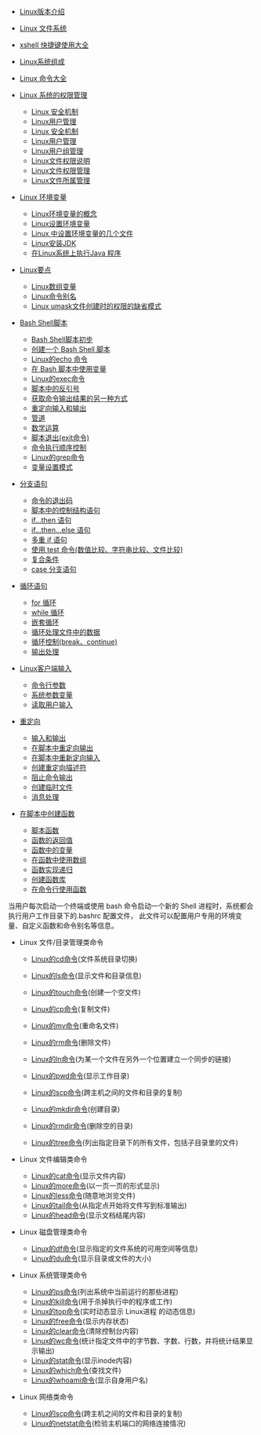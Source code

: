 * [Linux版本介绍](https://github.com/sunnyandgood/BigBata/blob/master/Linux%20/Linux的版本介绍.md)
* [Linux 文件系统](https://github.com/sunnyandgood/BigBata/blob/master/Linux%20/Linux%20%E6%96%87%E4%BB%B6%E7%B3%BB%E7%BB%9F.md)
* [xshell 快捷键使用大全](https://github.com/sunnyandgood/BigBata/blob/master/Linux%20/xshell%20%E5%BF%AB%E6%8D%B7%E9%94%AE%E4%BD%BF%E7%94%A8%E5%A4%A7%E5%85%A8.md)
* [Linux系统组成](https://github.com/sunnyandgood/BigBata/blob/master/Linux%20/Linux%E7%B3%BB%E7%BB%9F%E7%BB%84%E6%88%90.md)


* [Linux 命令大全](http://www.runoob.com/linux/linux-command-manual.html)
* [Linux 系统的权限管理](https://github.com/sunnyandgood/BigBata/tree/master/Linux%20/AuthorityManagementOfLinuxSystem)
  * [Linux 安全机制](https://github.com/sunnyandgood/BigBata/blob/master/Linux%20/AuthorityManagementOfLinuxSystem/Linux%20%E5%AE%89%E5%85%A8%E6%9C%BA%E5%88%B6.md)
  * [Linux用户管理](https://github.com/sunnyandgood/BigBata/blob/master/Linux%20/AuthorityManagementOfLinuxSystem/Linux%E7%94%A8%E6%88%B7%E7%AE%A1%E7%90%86.md)
  * [Linux 安全机制](https://github.com/sunnyandgood/BigBata/blob/master/Linux%20/AuthorityManagementOfLinuxSystem/Linux%20%E5%AE%89%E5%85%A8%E6%9C%BA%E5%88%B6.md)
  * [Linux用户管理](https://github.com/sunnyandgood/BigBata/blob/master/Linux%20/AuthorityManagementOfLinuxSystem/Linux%E7%94%A8%E6%88%B7%E7%AE%A1%E7%90%86.md)
  * [Linux用户组管理](https://github.com/sunnyandgood/BigBata/blob/master/Linux%20/AuthorityManagementOfLinuxSystem/Linux%E7%94%A8%E6%88%B7%E7%BB%84%E7%AE%A1%E7%90%86.md)
  * [Linux文件权限说明](https://github.com/sunnyandgood/BigBata/blob/master/Linux%20/AuthorityManagementOfLinuxSystem/Linux%E6%96%87%E4%BB%B6%E6%9D%83%E9%99%90%E8%AF%B4%E6%98%8E.md)
  * [Linux文件权限管理](https://github.com/sunnyandgood/BigBata/blob/master/Linux%20/AuthorityManagementOfLinuxSystem/Linux%E6%96%87%E4%BB%B6%E6%9D%83%E9%99%90%E7%AE%A1%E7%90%86.md)
  * [Linux文件所属管理](https://github.com/sunnyandgood/BigBata/blob/master/Linux%20/AuthorityManagementOfLinuxSystem/Linux%E6%96%87%E4%BB%B6%E6%89%80%E5%B1%9E%E7%AE%A1%E7%90%86.md)

* [Linux 环境变量](https://github.com/sunnyandgood/BigBata/tree/master/Linux%20/LinuxEnvironmentVariable)
  * [Linux环境变量的概念](https://github.com/sunnyandgood/BigBata/edit/master/Linux%20/LinuxEnvironmentVariable/Linux%E7%8E%AF%E5%A2%83%E5%8F%98%E9%87%8F%E7%9A%84%E6%A6%82%E5%BF%B5.md)
  * [Linux设置环境变量](https://github.com/sunnyandgood/BigBata/blob/master/Linux%20/LinuxEnvironmentVariable/Linux%E8%AE%BE%E7%BD%AE%E7%8E%AF%E5%A2%83%E5%8F%98%E9%87%8F%20.md)
  * [Linux 中设置环境变量的几个文件](https://github.com/sunnyandgood/BigBata/blob/master/Linux%20/LinuxEnvironmentVariable/Linux%20%E4%B8%AD%E8%AE%BE%E7%BD%AE%E7%8E%AF%E5%A2%83%E5%8F%98%E9%87%8F%E7%9A%84%E5%87%A0%E4%B8%AA%E6%96%87%E4%BB%B6.md)
  * [Linux安装JDK](https://github.com/sunnyandgood/BigBata/blob/master/Linux%20/LinuxEnvironmentVariable/Linux%E5%AE%89%E8%A3%85JDK.md)
  * [在Linux系统上执行Java 程序](https://github.com/sunnyandgood/BigBata/blob/master/Linux%20/LinuxEnvironmentVariable/%E5%9C%A8Linux%E7%B3%BB%E7%BB%9F%E4%B8%8A%E6%89%A7%E8%A1%8CJava%20%E7%A8%8B%E5%BA%8F.md)

* [Linux要点](https://github.com/sunnyandgood/BigBata/tree/master/Linux%20/LinuxKeyPoints)
  * [Linux数组变量](https://github.com/sunnyandgood/BigBata/blob/master/Linux%20/LinuxKeyPoints/Linux%E6%95%B0%E7%BB%84%E5%8F%98%E9%87%8F.md)
  * [Linux命令别名](https://github.com/sunnyandgood/BigBata/blob/master/Linux%20/LinuxKeyPoints/Linux%E5%91%BD%E4%BB%A4%E5%88%AB%E5%90%8D.md)
  * [Linux umask文件创建时的权限的缺省模式](https://github.com/sunnyandgood/BigBata/blob/master/Linux%20/LinuxKeyPoints/Linux%20umask%E6%96%87%E4%BB%B6%E5%88%9B%E5%BB%BA%E6%97%B6%E7%9A%84%E6%9D%83%E9%99%90%E7%9A%84%E7%BC%BA%E7%9C%81%E6%A8%A1%E5%BC%8F.md)


* [Bash Shell脚本](https://github.com/sunnyandgood/BigBata/tree/master/Linux%20/BashShellScript)
  * [Bash Shell脚本初步](https://github.com/sunnyandgood/BigBata/blob/master/Linux%20/BashShellScript/Bash%20Shell%E8%84%9A%E6%9C%AC%E5%88%9D%E6%AD%A5.md)
  * [创建一个 Bash Shell 脚本](https://github.com/sunnyandgood/BigBata/blob/master/Linux%20/BashShellScript/%E5%88%9B%E5%BB%BA%E4%B8%80%E4%B8%AA%20Bash%20Shell%20%E8%84%9A%E6%9C%AC.md)
  * [Linux的echo 命令](https://github.com/sunnyandgood/BigBata/blob/master/Linux%20/BashShellScript/Linux%E7%9A%84echo%20%E5%91%BD%E4%BB%A4.md)
  * [在 Bash 脚本中使用变量](https://github.com/sunnyandgood/BigBata/blob/master/Linux%20/BashShellScript/%E5%9C%A8%20Bash%20%E8%84%9A%E6%9C%AC%E4%B8%AD%E4%BD%BF%E7%94%A8%E5%8F%98%E9%87%8F.md)
  * [Linux的exec命令](https://github.com/sunnyandgood/BigBata/blob/master/Linux%20/BashShellScript/Linux%E7%9A%84exec%E5%91%BD%E4%BB%A4.md)
  * [脚本中的反引号](https://github.com/sunnyandgood/BigBata/blob/master/Linux%20/BashShellScript/%E8%84%9A%E6%9C%AC%E4%B8%AD%E7%9A%84%E5%8F%8D%E5%BC%95%E5%8F%B7%20.md)
  * [获取命令输出结果的另一种方式](https://github.com/sunnyandgood/BigBata/blob/master/Linux%20/BashShellScript/%E8%8E%B7%E5%8F%96%E5%91%BD%E4%BB%A4%E8%BE%93%E5%87%BA%E7%BB%93%E6%9E%9C%E7%9A%84%E5%8F%A6%E4%B8%80%E7%A7%8D%E6%96%B9%E5%BC%8F%20.md)
  * [重定向输入和输出](https://github.com/sunnyandgood/BigBata/blob/master/Linux%20/BashShellScript/%E9%87%8D%E5%AE%9A%E5%90%91%E8%BE%93%E5%85%A5%E5%92%8C%E8%BE%93%E5%87%BA%20.md)
  * [管道](https://github.com/sunnyandgood/BigBata/blob/master/Linux%20/BashShellScript/%E7%AE%A1%E9%81%93%20.md)
  * [数学运算](https://github.com/sunnyandgood/BigBata/blob/master/Linux%20/BashShellScript/%E6%95%B0%E5%AD%A6%E8%BF%90%E7%AE%97%20.md)
  * [脚本退出(exit命令)](https://github.com/sunnyandgood/BigBata/blob/master/Linux%20/BashShellScript/%E8%84%9A%E6%9C%AC%E9%80%80%E5%87%BA.md)
  * [命令执行顺序控制](https://github.com/sunnyandgood/BigBata/blob/master/Linux%20/BashShellScript/%E5%91%BD%E4%BB%A4%E6%89%A7%E8%A1%8C%E9%A1%BA%E5%BA%8F%E6%8E%A7%E5%88%B6.md)
  * [Linux的grep命令](https://github.com/sunnyandgood/BigBata/blob/master/Linux%20/BashShellScript/Linux%E7%9A%84grep%E5%91%BD%E4%BB%A4.md)
  * [变量设置模式](https://github.com/sunnyandgood/BigBata/blob/master/Linux%20/BashShellScript/%E5%8F%98%E9%87%8F%E8%AE%BE%E7%BD%AE%E6%A8%A1%E5%BC%8F.md)

* [分支语句](https://github.com/sunnyandgood/BigBata/tree/master/Linux%20/Branch%20statement)
  * [命令的退出码](https://github.com/sunnyandgood/BigBata/blob/master/Linux%20/Branch%20statement/%E5%91%BD%E4%BB%A4%E7%9A%84%E9%80%80%E5%87%BA%E7%A0%81.md)
  * [脚本中的控制结构语句](https://github.com/sunnyandgood/BigBata/blob/master/Linux%20/Branch%20statement/%E8%84%9A%E6%9C%AC%E4%B8%AD%E7%9A%84%E6%8E%A7%E5%88%B6%E7%BB%93%E6%9E%84%E8%AF%AD%E5%8F%A5.md)
  * [if…then 语句](https://github.com/sunnyandgood/BigBata/blob/master/Linux%20/Branch%20statement/if%E2%80%A6then%E8%AF%AD%E5%8F%A5.md)
  * [if…then…else 语句](https://github.com/sunnyandgood/BigBata/blob/master/Linux%20/Branch%20statement/if%E2%80%A6then%E2%80%A6else%E8%AF%AD%E5%8F%A5.md)
  * [多重 if 语句](https://github.com/sunnyandgood/BigBata/blob/master/Linux%20/Branch%20statement/%E5%A4%9A%E9%87%8D%20if%20%E8%AF%AD%E5%8F%A5.md)
  * [使用 test 命令(数值比较、字符串比较、文件比较)](https://github.com/sunnyandgood/BigBata/blob/master/Linux%20/Branch%20statement/%E4%BD%BF%E7%94%A8%20test%20%E5%91%BD%E4%BB%A4.md)
  * [复合条件](https://github.com/sunnyandgood/BigBata/blob/master/Linux%20/Branch%20statement/%E5%A4%8D%E5%90%88%E6%9D%A1%E4%BB%B6.md)
  * [case 分支语句](https://github.com/sunnyandgood/BigBata/blob/master/Linux%20/Branch%20statement/case%20%E5%88%86%E6%94%AF%E8%AF%AD%E5%8F%A5.md)
  

* [循环语句](https://github.com/sunnyandgood/BigBata/tree/master/Linux%20/Circular%20statement)
  * [for 循环](https://github.com/sunnyandgood/BigBata/blob/master/Linux%20/Circular%20statement/for%20%E5%BE%AA%E7%8E%AF.md)
  * [while 循环](https://github.com/sunnyandgood/BigBata/blob/master/Linux%20/Circular%20statement/while%20%E5%BE%AA%E7%8E%AF.md)
  * [嵌套循环](https://github.com/sunnyandgood/BigBata/blob/master/Linux%20/Circular%20statement/%E5%B5%8C%E5%A5%97%E5%BE%AA%E7%8E%AF.md)
  * [循环处理文件中的数据](https://github.com/sunnyandgood/BigBata/blob/master/Linux%20/Circular%20statement/%E5%BE%AA%E7%8E%AF%E5%A4%84%E7%90%86%E6%96%87%E4%BB%B6%E4%B8%AD%E7%9A%84%E6%95%B0%E6%8D%AE.md)
  * [循环控制(break、continue)](https://github.com/sunnyandgood/BigBata/blob/master/Linux%20/Circular%20statement/%E5%BE%AA%E7%8E%AF%E6%8E%A7%E5%88%B6(break%E3%80%81continue).md)
  * [输出处理](https://github.com/sunnyandgood/BigBata/blob/master/Linux%20/Circular%20statement/%E8%BE%93%E5%87%BA%E5%A4%84%E7%90%86.md)

* [Linux客户端输入](https://github.com/sunnyandgood/BigBata/tree/master/Linux%20/Client%20input)
  * [命令行参数](https://github.com/sunnyandgood/BigBata/blob/master/Linux%20/Client%20input/%E5%91%BD%E4%BB%A4%E8%A1%8C%E5%8F%82%E6%95%B0.md)
  * [系统参数变量](https://github.com/sunnyandgood/BigBata/blob/master/Linux%20/Client%20input/%E7%B3%BB%E7%BB%9F%E5%8F%82%E6%95%B0%E5%8F%98%E9%87%8F.md)
  * [读取用户输入](https://github.com/sunnyandgood/BigBata/blob/master/Linux%20/Client%20input/%E8%AF%BB%E5%8F%96%E7%94%A8%E6%88%B7%E8%BE%93%E5%85%A5.md)

* [重定向](https://github.com/sunnyandgood/BigBata/tree/master/Linux%20/Reorientation)
  * [输入和输出](https://github.com/sunnyandgood/BigBata/blob/master/Linux%20/Reorientation/%E8%BE%93%E5%85%A5%E5%92%8C%E8%BE%93%E5%87%BA.md)
  * [在脚本中重定向输出](https://github.com/sunnyandgood/BigBata/blob/master/Linux%20/Reorientation/%E5%9C%A8%E8%84%9A%E6%9C%AC%E4%B8%AD%E9%87%8D%E5%AE%9A%E5%90%91%E8%BE%93%E5%87%BA.md)
  * [在脚本中重新定向输入](https://github.com/sunnyandgood/BigBata/blob/master/Linux%20/Reorientation/%E5%9C%A8%E8%84%9A%E6%9C%AC%E4%B8%AD%E9%87%8D%E6%96%B0%E5%AE%9A%E5%90%91%E8%BE%93%E5%85%A5.md)
  * [创建重定向描述符](https://github.com/sunnyandgood/BigBata/blob/master/Linux%20/Reorientation/创建重定向描述符.md)
  * [阻止命令输出](https://github.com/sunnyandgood/BigBata/blob/master/Linux%20/Reorientation/阻止命令输出.md)
  * [创建临时文件](https://github.com/sunnyandgood/BigBata/blob/master/Linux%20/Reorientation/创建临时文件.md)
  * [消息处理](https://github.com/sunnyandgood/BigBata/blob/master/Linux%20/Reorientation/消息处理.md)

* [在脚本中创建函数](https://github.com/sunnyandgood/BigBata/tree/master/Linux%20/Create%20a%20function%20in%20a%20script)
  * [脚本函数](https://github.com/sunnyandgood/BigBata/blob/master/Linux%20/Create%20a%20function%20in%20a%20script/脚本函数.md)
  * [函数的返回值](https://github.com/sunnyandgood/BigBata/blob/master/Linux%20/Create%20a%20function%20in%20a%20script/%E5%87%BD%E6%95%B0%E7%9A%84%E8%BF%94%E5%9B%9E%E5%80%BC.md)
  * [函数中的变量](https://github.com/sunnyandgood/BigBata/blob/master/Linux%20/Create%20a%20function%20in%20a%20script/%E5%87%BD%E6%95%B0%E4%B8%AD%E7%9A%84%E5%8F%98%E9%87%8F.md)
  * [在函数中使用数组](https://github.com/sunnyandgood/BigBata/blob/master/Linux%20/Create%20a%20function%20in%20a%20script/%E5%9C%A8%E5%87%BD%E6%95%B0%E4%B8%AD%E4%BD%BF%E7%94%A8%E6%95%B0%E7%BB%84.md)
  * [函数实现递归](https://github.com/sunnyandgood/BigBata/blob/master/Linux%20/Create%20a%20function%20in%20a%20script/%E5%87%BD%E6%95%B0%E5%AE%9E%E7%8E%B0%E9%80%92%E5%BD%92.md)
  * [创建函数库](https://github.com/sunnyandgood/BigBata/blob/master/Linux%20/Create%20a%20function%20in%20a%20script/%E5%88%9B%E5%BB%BA%E5%87%BD%E6%95%B0%E5%BA%93.md)
  * [在命令行使用函数](https://github.com/sunnyandgood/BigBata/blob/master/Linux%20/Create%20a%20function%20in%20a%20script/%E5%9C%A8%E5%91%BD%E4%BB%A4%E8%A1%8C%E4%BD%BF%E7%94%A8%E5%87%BD%E6%95%B0.md)


当用户每次启动一个终端或使用 bash 命令启动一个新的 Shell 进程时，系统都会执行用户工作目录下的.bashrc 配置文件，
此文件可以配置用户专用的环境变量、自定义函数和命令别名等信息。
* Linux 文件/目录管理类命令

  * [Linux的cd命令](https://github.com/sunnyandgood/BigBata/blob/master/Linux%20/Linux%E7%9A%84cd%E5%91%BD%E4%BB%A4.md)(文件系统目录切换)  

  * [Linux的ls命令](https://github.com/sunnyandgood/BigBata/blob/master/Linux%20/Linux%E7%9A%84ls%E5%91%BD%E4%BB%A4.md)(显示文件和目录信息)
  * [Linux的touch命令](https://github.com/sunnyandgood/BigBata/blob/master/Linux%20/Linux%E7%9A%84touch%E5%91%BD%E4%BB%A4.md)(创建一个空文件)
  * [Linux的cp命令](https://github.com/sunnyandgood/BigBata/blob/master/Linux%20/Linux%E7%9A%84cp%E5%91%BD%E4%BB%A4.md)(复制文件)
  * [Linux的mv命令](https://github.com/sunnyandgood/BigBata/blob/master/Linux%20/Linux%E7%9A%84mv%E5%91%BD%E4%BB%A4.md)(重命名文件)
  * [Linux的rm命令](https://github.com/sunnyandgood/BigBata/blob/master/Linux%20/Linux%E7%9A%84rm%E5%91%BD%E4%BB%A4.md)(删除文件)
  * [Linux的ln命令](https://github.com/sunnyandgood/BigBata/blob/master/Linux%20/Linux%E7%9A%84ln%E5%91%BD%E4%BB%A4.md)(为某一个文件在另外一个位置建立一个同步的链接)
  * [Linux的pwd命令](https://github.com/sunnyandgood/BigBata/blob/master/Linux%20/Linux%E7%9A%84pwd%E5%91%BD%E4%BB%A4.md)(显示工作目录)
  * [Linux的scp命令](https://github.com/sunnyandgood/BigBata/blob/master/Linux%20/Linux%E7%9A%84scp%E5%91%BD%E4%BB%A4.md)(跨主机之间的文件和目录的复制)
  * [Linux的mkdir命令](https://github.com/sunnyandgood/BigBata/blob/master/Linux%20/Linux%E7%9A%84mkdir%E5%91%BD%E4%BB%A4.md)(创建目录)
  * [Linux的rmdir命令](https://github.com/sunnyandgood/BigBata/blob/master/Linux%20/Linux%E7%9A%84rmdir%E5%91%BD%E4%BB%A4.md)(删除空的目录)
  * [Linux的tree命令](https://github.com/sunnyandgood/BigBata/blob/master/Linux%20/Linux%E7%9A%84tree%E5%91%BD%E4%BB%A4.md)(列出指定目录下的所有文件，包括子目录里的文件)

* Linux 文件编辑类命令
  * [Linux的cat命令](https://github.com/sunnyandgood/BigBata/blob/master/Linux%20/Linux%E7%9A%84cat%E5%91%BD%E4%BB%A4.md)(显示文件内容)
  * [Linux的more命令](https://github.com/sunnyandgood/BigBata/blob/master/Linux%20/Linux%E7%9A%84more%E5%91%BD%E4%BB%A4.md)(以一页一页的形式显示)
  * [Linux的less命令](https://github.com/sunnyandgood/BigBata/blob/master/Linux%20/Linux%E7%9A%84less%E5%91%BD%E4%BB%A4.md)(随意地浏览文件)
  * [Linux的tail命令](https://github.com/sunnyandgood/BigBata/blob/master/Linux%20/Linux%E7%9A%84tail%E5%91%BD%E4%BB%A4.md)(从指定点开始将文件写到标准输出)
  * [Linux的head命令](https://github.com/sunnyandgood/BigBata/blob/master/Linux%20/Linux%E7%9A%84head%E5%91%BD%E4%BB%A4.md)(显示文档结尾内容)

* Linux 磁盘管理类命令
  * [Linux的df命令](https://github.com/sunnyandgood/BigBata/blob/master/Linux%20/Linux%E7%9A%84df%E5%91%BD%E4%BB%A4.md)(显示指定的文件系统的可用空间等信息)
  * [Linux的du命令](https://github.com/sunnyandgood/BigBata/blob/master/Linux%20/Linux%E7%9A%84du%E5%91%BD%E4%BB%A4.md)(显示目录或文件的大小)

* Linux 系统管理类命令
  * [Linux的ps命令](https://github.com/sunnyandgood/BigBata/blob/master/Linux%20/Linux%E7%9A%84ps%E5%91%BD%E4%BB%A4.md)(列出系统中当前运行的那些进程)
  * [Linux的kill命令](https://github.com/sunnyandgood/BigBata/blob/master/Linux%20/Linux%E7%9A%84kill%E5%91%BD%E4%BB%A4.md)(用于杀掉执行中的程序或工作)
  * [Linux的top命令](https://github.com/sunnyandgood/BigBata/blob/master/Linux%20/Linux%E7%9A%84top%E5%91%BD%E4%BB%A4.md)(实时动态显示 Linux进程 的动态信息)
  * [Linux的free命令](https://github.com/sunnyandgood/BigBata/blob/master/Linux%20/Linux%E7%9A%84free%E5%91%BD%E4%BB%A4.md)(显示内存状态)
  * [Linux的clear命令](https://github.com/sunnyandgood/BigBata/blob/master/Linux%20/Linux%E7%9A%84clear%E5%91%BD%E4%BB%A4.md)(清除控制台内容)
  * [Linux的wc命令](https://github.com/sunnyandgood/BigBata/blob/master/Linux%20/Linux%E7%9A%84wc%E5%91%BD%E4%BB%A4.md)(统计指定文件中的字节数、字数、行数，并将统计结果显示输出)
  * [Linux的stat命令](https://github.com/sunnyandgood/BigBata/blob/master/Linux%20/Linux%E7%9A%84stat%E5%91%BD%E4%BB%A4.md)(显示inode内容)
  * [Linux的which命令](https://github.com/sunnyandgood/BigBata/blob/master/Linux%20/Linux%E7%9A%84which%E5%91%BD%E4%BB%A4.md)(查找文件)
  * [Linux的whoami命令](https://github.com/sunnyandgood/BigBata/blob/master/Linux%20/Linux%E7%9A%84whoami%E5%91%BD%E4%BB%A4.md)(显示自身用户名)

* Linux 网络类命令
  * [Linux的scp命令](https://github.com/sunnyandgood/BigBata/blob/master/Linux%20/Linux%E7%9A%84scp%E5%91%BD%E4%BB%A4.md)(跨主机之间的文件和目录的复制)
  * [Linux的netstat命令](https://github.com/sunnyandgood/BigBata/blob/master/Linux%20/Linux%E7%9A%84netstat%E5%91%BD%E4%BB%A4.md)(检验主机端口的网络连接情况)

